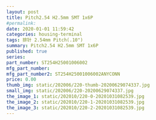```yaml
---
layout: post
title: Pitch2.54 H2.5mm SMT 1x6P
#permalink: 
date: 2020-01-01 11:59:42
categories: housing-terminal
tags: 排针 2.54mm Pitch(.10")
summary: Pitch2.54 H2.5mm SMT 1x6P
published: true 
series: 
part_number: ST254H25001006002
mfg_part_number: 
mfg_part_number2: ST254H25001006002ANYCONN
price: 0.00
thumb_img: static/202006/220-thumb-20200629074337.jpg
small_img: static/202006/220-20200629074337.jpg
the_image_1: static/202010/220-0-20201031082539.jpg
the_image_2: static/202010/220-1-20201031082539.jpg
the_image_3: static/202010/220-2-20201031082539.jpg
---
```



<p>
	<br />
</p>